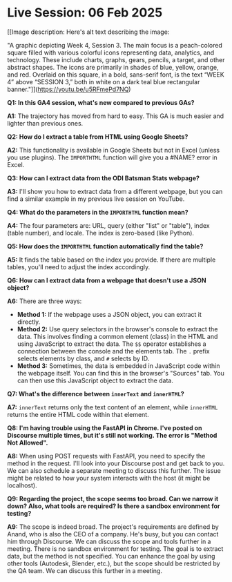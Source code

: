 # Live Session: 06 Feb 2025

[[Image description: Here's alt text describing the image:

"A graphic depicting Week 4, Session 3. The main focus is a peach-colored square filled with various colorful icons representing data, analytics, and technology.  These include charts, graphs, gears, pencils, a target, and other abstract shapes. The icons are primarily in shades of blue, yellow, orange, and red.  Overlaid on this square, in a bold, sans-serif font, is the text “WEEK 4” above “SESSION 3,”  both in white on a dark teal blue rectangular banner."]](https://youtu.be/u5RFmePd7NQ)

**Q1: In this GA4 session, what's new compared to previous GAs?**

**A1:** The trajectory has moved from hard to easy. This GA is much easier and lighter than previous ones.

**Q2: How do I extract a table from HTML using Google Sheets?**

**A2:** This functionality is available in Google Sheets but not in Excel (unless you use plugins). The `IMPORTHTML` function will give you a #NAME? error in Excel.

**Q3: How can I extract data from the ODI Batsman Stats webpage?**

**A3:** I'll show you how to extract data from a different webpage, but you can find a similar example in my previous live session on YouTube.

**Q4: What do the parameters in the `IMPORTHTML` function mean?**

**A4:** The four parameters are: URL, query (either "list" or "table"), index (table number), and locale. The index is zero-based (like Python).

**Q5: How does the `IMPORTHTML` function automatically find the table?**

**A5:** It finds the table based on the index you provide. If there are multiple tables, you'll need to adjust the index accordingly.

**Q6: How can I extract data from a webpage that doesn't use a JSON object?**

**A6:** There are three ways:

- **Method 1:** If the webpage uses a JSON object, you can extract it directly.
- **Method 2:** Use query selectors in the browser's console to extract the data. This involves finding a common element (class) in the HTML and using JavaScript to extract the data. The `$$` operator establishes a connection between the console and the elements tab. The `.` prefix selects elements by class, and `#` selects by ID.
- **Method 3:** Sometimes, the data is embedded in JavaScript code within the webpage itself. You can find this in the browser's "Sources" tab. You can then use this JavaScript object to extract the data.

**Q7: What's the difference between `innerText` and `innerHTML`?**

**A7:** `innerText` returns only the text content of an element, while `innerHTML` returns the entire HTML code within that element.

**Q8: I'm having trouble using the FastAPI in Chrome. I've posted on Discourse multiple times, but it's still not working. The error is "Method Not Allowed".**

**A8:** When using POST requests with FastAPI, you need to specify the method in the request. I'll look into your Discourse post and get back to you. We can also schedule a separate meeting to discuss this further. The issue might be related to how your system interacts with the host (it might be localhost).

**Q9: Regarding the project, the scope seems too broad. Can we narrow it down? Also, what tools are required? Is there a sandbox environment for testing?**

**A9:** The scope is indeed broad. The project's requirements are defined by Anand, who is also the CEO of a company. He's busy, but you can contact him through Discourse. We can discuss the scope and tools further in a meeting. There is no sandbox environment for testing. The goal is to extract data, but the method is not specified. You can enhance the goal by using other tools (Autodesk, Blender, etc.), but the scope should be restricted by the QA team. We can discuss this further in a meeting.
